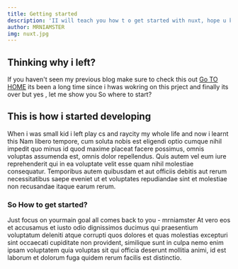 ```yaml
---
title: Getting started
description: 'II will teach you how t o get started with nuxt, hope u knowvvue js'
author: MRNIAMSTER
img: nuxt.jpg
---
```

## Thinking why i left?
If you haven't seen my previous blog make sure to check this out
[Go TO HOME](/)
its been a long time since i hwas wokring on this prject and finally its over but yes , let me show you 
So where to start?
## This is how i started developing
When i was small kid i left play cs and raycity my whole life and now i learnt this
   Nam libero tempore, cum soluta nobis est eligendi optio cumque
              nihil impedit quo minus id quod maxime placeat facere possimus,
              omnis voluptas assumenda est, omnis dolor repellendus. Quis autem
              vel eum iure reprehenderit qui in ea voluptate velit esse quam
              nihil molestiae consequatur. Temporibus autem quibusdam et aut
              officiis debitis aut rerum necessitatibus saepe eveniet ut et
              voluptates repudiandae sint et molestiae non recusandae itaque
              earum rerum.
              <info-box :array="['front end','back-end','full stack']" data="area where you hae to excel ;)"></info-box> 
                         

### So How to get started?
Just focus on yourmain goal all comes back to you - mrniamster
At vero eos et accusamus et iusto odio dignissimos ducimus qui
              praesentium voluptatum deleniti atque corrupti quos dolores et
              quas molestias excepturi sint occaecati cupiditate non provident,
              similique sunt in culpa nemo enim ipsam voluptatem quia voluptas
              sit qui officia deserunt mollitia animi, id est laborum et dolorum
              fuga quidem rerum facilis est distinctio.
